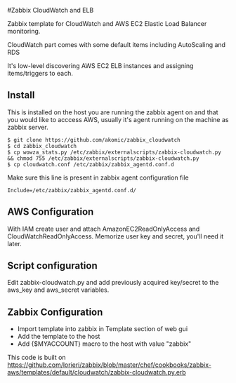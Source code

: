 #Zabbix CloudWatch and ELB

Zabbix template for CloudWatch and AWS EC2 Elastic Load Balancer monitoring.

CloudWatch part comes with some default items including AutoScaling and RDS

It's low-level discovering AWS EC2 ELB instances and assigning items/triggers to each.


## Install
This is installed on the host you are running the zabbix agent on and that you would like to acccess AWS, usually it's agent running on the machine as zabbix server.

```
$ git clone https://github.com/akomic/zabbix_cloudwatch
$ cd zabbix_cloudwatch
$ cp wowza_stats.py /etc/zabbix/externalscripts/zabbix-cloudwatch.py && chmod 755 /etc/zabbix/externalscripts/zabbix-cloudwatch.py
$ cp cloudwatch.conf /etc/zabbix/zabbix_agentd.conf.d

```
Make sure this line is present in zabbix agent configuration file

```
Include=/etc/zabbix/zabbix_agentd.conf.d/
```

## AWS Configuration

With IAM create user and attach AmazonEC2ReadOnlyAccess and CloudWatchReadOnlyAccess.
Memorize user key and secret, you'll need it later.

## Script configuration

Edit zabbix-cloudwatch.py and add previously acquired key/secret to the aws_key and aws_secret variables.

## Zabbix Configuration

* Import template into zabbix in Template section of web gui
* Add the template to the host
* Add {$MYACCOUNT} macro to the host with value "zabbix"

This code is built on
https://github.com/lorieri/zabbix/blob/master/chef/cookbooks/zabbix-aws/templates/default/cloudwatch/zabbix-cloudwatch.py.erb
